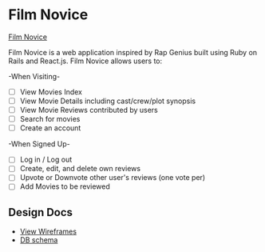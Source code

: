 # Film Novice

[Film Novice][link]

[link]: http://www.filmnovice.xyz

Film Novice is a web application inspired by Rap Genius built using Ruby on
Rails and React.js.
Film Novice allows users to:

-When Visiting-
- [ ] View Movies Index
- [ ] View Movie Details including cast/crew/plot synopsis
- [ ] View Movie Reviews contributed by users
- [ ] Search for movies
- [ ] Create an account

-When Signed Up-
- [ ] Log in / Log out
- [ ] Create, edit, and delete own reviews
- [ ] Upvote or Downvote other user's reviews (one vote per)
- [ ] Add Movies to be reviewed

## Design Docs
* [View Wireframes][view]
* [DB schema][schema]

[view]: ./docs/views.md
[schema]: ./docs/schema.md
